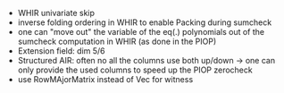 - WHIR univariate skip
- inverse folding ordering in WHIR to enable Packing during sumcheck
- one can "move out" the variable of the eq(.) polynomials out of the sumcheck computation in WHIR (as done in the PIOP)
- Extension field: dim 5/6
- Structured AIR: often no all the columns use both up/down -> one can only provide the used columns to speed up the PIOP zerocheck
- use RowMAjorMatrix instead of Vec<Vec> for witness